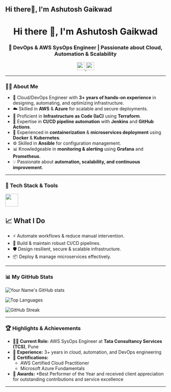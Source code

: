 ## Hi there👋, I'm Ashutosh Gaikwad 

<h1 align="center">Hi there 👋, I'm Ashutosh Gaikwad</h1>
<h3 align="center">🚀 DevOps & AWS SysOps Engineer | Passionate about Cloud, Automation & Scalability</h3>

<div align="center">
  <a href="https://www.linkedin.com/in/ashutosh-gaikwad-a93007346/" target="_blank">
    <img src="https://img.shields.io/static/v1?message=LinkedIn&logo=linkedin&label=&color=0077B5&logoColor=white&style=for-the-badge" height="25" />
  </a>
  <a href="https://www.instagram.com/aashuu_toshh/" target="_blank">
    <img src="https://img.shields.io/static/v1?message=Instagram&logo=instagram&label=&color=E4405F&logoColor=white&style=for-the-badge" height="25" />
  </a>
  
</div>

---

### 👨‍💻 About Me

- 🚀 Cloud/DevOps Engineer with **3+ years of hands-on experience** in designing, automating, and optimizing infrastructure.  
- ☁️ Skilled in **AWS** & **Azure** for scalable and secure deployments.  
- 📜 Proficient in **Infrastructure as Code (IaC)** using **Terraform**.  
- 🔄 Expertise in **CI/CD pipeline automation** with **Jenkins** and **GitHub Actions**.  
- 🐳 Experienced in **containerization** & **microservices deployment** using **Docker** & **Kubernetes**.  
- ⚙️ Skilled in **Ansible** for configuration management.  
- 📊 Knowledgeable in **monitoring & alerting** using **Grafana** and **Prometheus**.  
- 💡 Passionate about **automation, scalability, and continuous improvement**.

---

### 🧰 Tech Stack & Tools

<div align="left">
  <img src="https://skillicons.dev/icons?i=aws,kubernetes,docker,terraform,jenkins,git,ansible,prometheus,grafana,vscode" height="40" />
</div>

## 📈 What I Do  
- ⚡ Automate workflows & reduce manual intervention.  
- 🔹 Build & maintain robust CI/CD pipelines.  
- 🛡️ Design resilient, secure & scalable infrastructure.  
- 📦 Deploy & manage microservices effectively.  
---

### 📊 My GitHub Stats

![Your Name's GitHub stats](https://github-readme-stats.vercel.app/api?username=ashutoshg62&show_icons=true&theme=tokyonight)

![Top Languages](https://github-readme-stats.vercel.app/api/top-langs/?username=ashutoshg62&layout=compact&theme=tokyonight)

![GitHub Streak](https://streak-stats.demolab.com?user=ashutoshg62&theme=tokyonight)


---

### 🏆 Highlights & Achievements

- 👨‍💼 **Current Role:** AWS SysOps Engineer at **Tata Consultancy Services (TCS)**, Pune
- 📍 **Experience:** 3+ years in cloud, automation, and DevOps engineering
- 🧾 **Certifications:**
  - AWS Certified Cloud Practitioner
  - Microsoft Azure Fundamentals
- 🏅 **Awards:** *Best Performer of the Year and received client appreciation for outstanding contributions and service excellence

---


